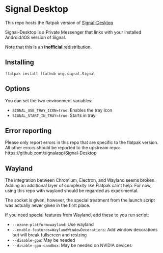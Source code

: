 # Signal Desktop

This repo hosts the flatpak version of [Signal-Desktop](https://github.com/signalapp/Signal-Desktop)

Signal-Desktop is a Private Messenger that links with your installed Android/iOS version of Signal.

Note that this is an **inofficial** redistribution.

## Installing

`flatpak install flathub org.signal.Signal`

## Options
You can set the two environment variables:

* `SIGNAL_USE_TRAY_ICON=true`: Enables the tray icon
* `SIGNAL_START_IN_TRAY=true`: Starts in tray

## Error reporting
Please only report errors in this repo that are specific to the flatpak version.
All other errors should be reported to the upstream repo: https://github.com/signalapp/Signal-Desktop 

## Wayland
The integration between Chromium, Electron, and Wayland seems broken.
Adding an additional layer of complexity like Flatpak can't help.
For now, using this repo with wayland should be regarded as experimental.

The socket is given, however, the special treatment from the launch script was actually never given in the first place.

If you need special features from Wayland, add these to you run script:

* `--ozone-platform=wayland`: Use wayland
* `--enable-features=WaylandWindowDecorations`: Add window decorations but will break fullscreen and resizing
* `--disable-gpu`: May be needed
* `--disable-gpu-sandbox`: May be needed on NVIDIA devices
